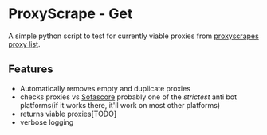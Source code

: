# ProxyScrape - Get

A simple python script to test for currently viable proxies from [proxyscrapes proxy list]('https://proxyscrape.com/free-proxy-list').

## Features

* Automatically removes empty and duplicate proxies
* checks proxies vs [Sofascore]('https://sofascore.com') probably one of the *strictest* anti bot platforms(if it works there, it'll work on most other platforms)
* returns viable proxies[TODO]
* verbose logging


